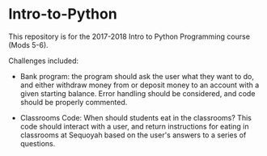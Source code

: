 # Intro-to-Python

This repository is for the 2017-2018 Intro to Python Programming course (Mods 5-6). 

Challenges included:
- Bank program: the program should ask the user what they want to do, and either withdraw money from or deposit money to an account with a given starting balance. Error handling should be considered, and code should be properly commented.

- Classrooms Code: When should students eat in the classrooms? This code should interact with a user, and return instructions for eating in classrooms at Sequoyah based on the user's answers to a series of questions.
